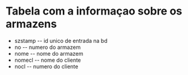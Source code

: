 # Tabela com a informaçao sobre os armazens

- szstamp -- id unico de entrada na bd
- no -- numero do armazem
- nome -- nome do armazem
- nomecl -- nome do cliente
- nocl -- numero do cliente
